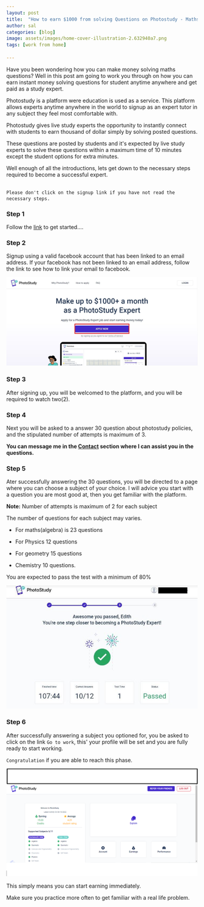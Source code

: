 ```yaml
---
layout: post
title:  "How to earn $1000 from solving Questions on Photostudy - Maths, Physics, Chemistry, Work from home"
author: sal
categories: [blog]
image: assets/images/home-cover-illustration-2.632940a7.png
tags: [work from home]

---
```


Have you been wondering how you can make money solving maths questions? Well in this post am going to work you through on how you can earn instant money solving questions for student anytime anywhere and get paid as a study expert.



Photostudy is a platform were education is used as a service. This platform allows experts anytime anywhere in the world to signup as an expert tutor in any subject they feel most comfortable with.



Photostudy gives live study experts the opportunity to instantly connect with students to earn thousand of dollar simply by solving posted questions.

These questions are posted by students and it's expected by live study experts to solve these questions within a maximum time of 10 minutes except the student options for extra minutes.



Well enough of all the introductions, lets get down to the necessary steps required to become a successful expert.

```

Please don't click on the signup link if you have not read the necessary steps.

```

### Step 1



Follow the  [link](https://expert.photostudy.co/new-expert/232r3m3gegn494hdo)  to get started....



### Step 2 



Signup using a valid facebook account that has been linked  to an email address. If your facebook has not been linked to an email address, follow the link to see how to link your email to facebook.

![signup-facebook](../assets/images/Screenshot%202022-08-19%20225331.jpg)



### Step 3



 After signing up, you will be welcomed to the platform, and you will be required to watch two(2).



### Step 4



Next you will be asked to a answer 30 question about photostudy policies, and the stipulated number of attempts is maximum of 3.



**You can message me in the [Contact](../contact.html) section where I can assist you in the questions.**



### Step 5



 Ater successfully answering the 30 questions, you will be directed to a page where you can choose a subject of your choice. I will advice you start with a question you are most good at, then you get familiar with the platform.



**Note:** Number of attempts is maximum of 2 for each subject



The number of questions for each subject may varies.

* For maths(algebra) is 23 questions

* For Physics 12 questions

* For geometry 15 questions

* Chemistry 10 questions.



You are expected to pass the test with a minimum of 80%



![successful-completion](../assets/images/image5-min-1.jpg)



### Step 6



After successfully answering a subject you optioned for, you be asked to click on the link <code>Go to work</code>, this' your profile will be set and you are fully ready to start working.



<code>Congratulation</code> if you are able to reach this phase. 



![working-page](../assets/images/Screenshot%20(170).png)



This simply means you can start earning immediately.



Make sure you practice more often to get familiar with a real life problem.

